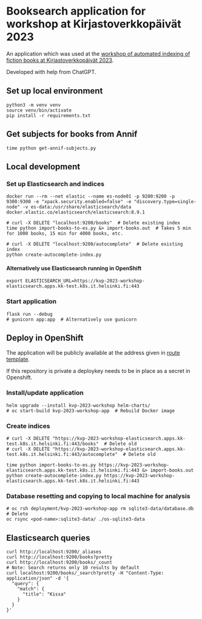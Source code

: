 # Booksearch application for workshop at Kirjastoverkkopäivät 2023
An application which was used at the [workshop of automated indexing of fiction books at Kirjastoverkkopäivät 2023](https://www.kansalliskirjasto.fi/fi/kirjastoverkkopaivat-2023-torstain-tyopajat#klo-9-12-tp3-kaunokirjallisuuden-automaattinen-sisallonkuvailu).

Developed with help from ChatGPT.

## Set up local environment
    python3 -m venv venv
    source venv/bin/activate
    pip install -r requirements.txt

## Get subjects for books from Annif
    time python get-annif-subjects.py

## Local development
### Set up Elasticsearch and indices
    docker run --rm --net elastic --name es-node01 -p 9200:9200 -p 9300:9300 -e "xpack.security.enabled=false" -e "discovery.type=single-node" -v es-data:/usr/share/elasticsearch/data docker.elastic.co/elasticsearch/elasticsearch:8.9.1

    # curl -X DELETE "localhost:9200/books"  # Delete existing index
    time python import-books-to-es.py &> import-books.out  # Takes 5 min for 1000 books, 15 min for 4000 books, etc.

    # curl -X DELETE "localhost:9200/autocomplete"  # Delete existing index
    python create-autocomplete-index.py
#### Alternatively use Elasticsearch running in OpenShift
    export ELASTICSEARCH_URL=https://kvp-2023-workshop-elasticsearch.apps.kk-test.k8s.it.helsinki.fi:443
### Start application
    flask run --debug
    # gunicorn app:app  # Alternatively use gunicorn

## Deploy in OpenShift
The application will be publicly available at the address given in [route template](https://github.com/juhoinkinen/kivepa-booksearch-workshop/blob/06f2e9ada71e73b90c993270e44058fc1067c8c7/helm-charts/templates/route.yaml#L10).

If this repository is private a deploykey needs to be in place as a secret in Openshift.

### Install/update application
    helm upgrade --install kvp-2023-workshop helm-charts/
    # oc start-build kvp-2023-workshop-app  # Rebuild Docker image

### Create indices

    # curl -X DELETE "https://kvp-2023-workshop-elasticsearch.apps.kk-test.k8s.it.helsinki.fi:443/books"  # Delete old
    # curl -X DELETE "https://kvp-2023-workshop-elasticsearch.apps.kk-test.k8s.it.helsinki.fi:443/autocomplete"  # Delete old

    time python import-books-to-es.py https://kvp-2023-workshop-elasticsearch.apps.kk-test.k8s.it.helsinki.fi:443 &> import-books.out
    python create-autocomplete-index.py https://kvp-2023-workshop-elasticsearch.apps.kk-test.k8s.it.helsinki.fi:443

### Database resetting and copying to local machine for analysis

    # oc rsh deployment/kvp-2023-workshop-app rm sqlite3-data/database.db  # Delete
    oc rsync <pod-name>:sqlite3-data/ ./os-sqlite3-data

## Elasticsearch queries
    curl http://localhost:9200/_aliases
    curl http://localhost:9200/books?pretty
    curl http://localhost:9200/books/_count
    # Note: Search returns only 10 results by default
    curl localhost:9200/books/_search?pretty -H "Content-Type: application/json" -d '{
      "query": {
        "match": {
          "title": "Kissa"
        }
      }
    }'
